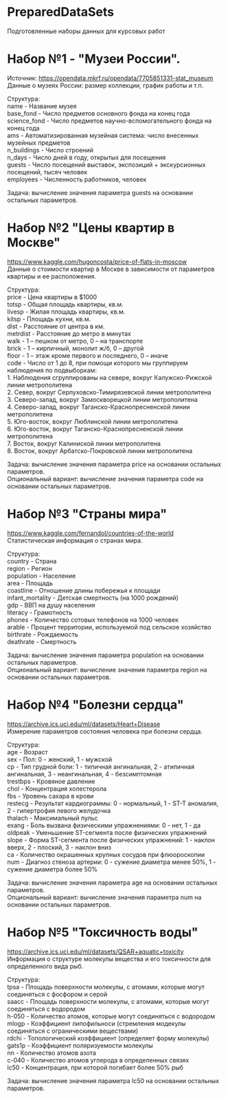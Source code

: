 # PreparedDataSets
Подготовленные наборы данных для курсовых работ

# Набор №1 - "Музеи России".
Источник: https://opendata.mkrf.ru/opendata/7705851331-stat_museum  
Данные о музеях России: размер коллекции, график работы и т.п.

Структура:  
name			-	Название музея  
base_fond		-	Число предметов основного фонда на конец года  
science_fond	-	Число предметов научно-вспомогательного фонда на конец года  
ams				-	Автоматизированная музейная система: число внесенных музейных предметов  
n_buildings		-	Число строений  
n_days			-	Число дней в году, открытых для посещения  
guests			-	Число посещений выставок, экспозиций + экскурсионных посещений, тысяч человек  
employees		-	Численность работников, человек  

Задача: вычисление значения параметра guests на основании остальных параметров.  

# Набор №2 "Цены квартир в Москве"
https://www.kaggle.com/hugoncosta/price-of-flats-in-moscow  
Данные о стоимости квартир в Москве в зависимости от параметров квартиры и ее расположения.

Структура:  
price			-	Цена квартиры в $1000  
totsp			-	Общая площадь квартиры, кв.м.  
livesp			-	Жилая площадь квартиры, кв.м.  
kitsp			-	Площадь кухни, кв.м.  
dist			-	Расстояние от центра в км.  
metrdist		-	Расстояние до метро в минутах  
walk			-	1 –	пешком от метро, 0 – на транспорте  
brick			-	1 – кирпичный, монолит ж/б, 0 – другой  
floor			-	1 – этаж кроме первого и последнего, 0 – иначе  
code			-	Число от 1 до 8, при помощи которого мы группируем наблюдения по подвыборкам:  
						1. Наблюдения сгруппированы на севере, вокруг 	Калужско-Рижской линии метрополитена  
						2. Север, вокруг Серпуховско-Тимирязевской линии метрополитена  
						3. Северо-запад, вокруг Замоскворецкой линии метрополитена  
						4. Северо-запад, вокруг Таганско-Краснопресненской линии метрополитена  
						5. Юго-восток, вокруг Люблинской линии метрополитена  
						6. Юго-восток, вокруг Таганско-Краснопресненской линии метрополитена  
						7. Восток, вокруг Калиниской линии метрополитена  
						8. Восток, вокруг Арбатско-Покровской линии метрополитена  

Задача: вычисление значения параметра price на основании остальных параметров.  
Опциональный вариант: вычисление значения параметра code на основании остальных параметров.

# Набор №3 "Страны мира"
https://www.kaggle.com/fernandol/countries-of-the-world  
Статистическая информация о странах мира.

Структура:  
country				-	Страна  
region				-	Регион  
population			-	Население  
area				-	Площадь  
coastline			-	Отношение длины побережья к площади  
infant_mortality	-	Детская смертность (на 1000 рождений)  
gdp					-	ВВП на душу населения  
literacy			-	Грамотность  
phones				-	Количество сотовых телефонов на 1000 человек  
arable				-	Процент территории, используемой под сельское хозяйство  
birthrate			-	Рождаемость  
deathrate			-	Смертность  

Задача: вычисление значения параметра population на основании остальных параметров.  
Опциональный вариант: вычисление значения параметра region на основании остальных параметров.

# Набор №4 "Болезни сердца"
https://archive.ics.uci.edu/ml/datasets/Heart+Disease  
Измерение параметров состояния человека при болезни сердца.

Структура:  
age			-	Возраст  
sex			-	Пол: 0 - женский, 1 - мужской  
cp			-	Тип грудной боли: 1 - типичная ангинальная, 2 - атипичная ангинальная, 3 - неангинальная, 4 - безсимптомная  
trestbps	-	Кровяное давление  
chol		-	Концентрация холестерола  
fbs			-	Уровень сахара в крови  
restecg		-	Результат кардиограммы: 0 - нормальный, 1 - ST-T аномалия, 2 - гипертрофия левого желудочка  
thalach		-	Максимальный пульс  
exang		-	Боль вызвана физическими упражнениями: 0 - нет, 1 - да  
oldpeak		-	Уменьшение ST-сегмента после физических упражнений  
slope		-	Форма ST-сегмента после физических упражнений: 1 - наклон вверх, 2 - плоский, 3 - наклон вниз  
ca			-	Количество окрашенных крупных сосудов при флюороскопии  
num			-	Диагноз стеноза артерии: 0 - сужение диаметра менее 50%, 1 - сужение диаметра более 50%  

Задача: вычисление значения параметра age на основании остальных параметров.  
Опциональный вариант: вычисление значения параметра num на основании остальных параметров.

# Набор №5 "Токсичность воды"
https://archive.ics.uci.edu/ml/datasets/QSAR+aquatic+toxicity  
Информация о структуре молекулы вещества и его токсичности для определенного вида рыб.

Структура:  
tpsa		-	Площадь поверхности молекулы, с атомами, которые могут соединяться с фосфором и серой  
saacc		-	Площадь поверхности молекулы, с атомами, которые могут соединяться с водородом  
h-050		-	Количество атомов, которые могут соединяться с водородом  
mlogp		-	Коэффициент липофильноси (стремления модекулы соединяться с ограническими веществами)  
rdchi		-	Топологический коэффициент (определяет форму молекулы)  
gats1p		-	Коэффициент поляризуемости молекулы  
nn			-	Количество атомов азота  
c-040		-	Количество атомов углерода в определенных связях  
lc50		-	Концентрация, при которой погибает более 50% рыб  

Задача: вычисление значения параметра lc50 на основании остальных параметров.  